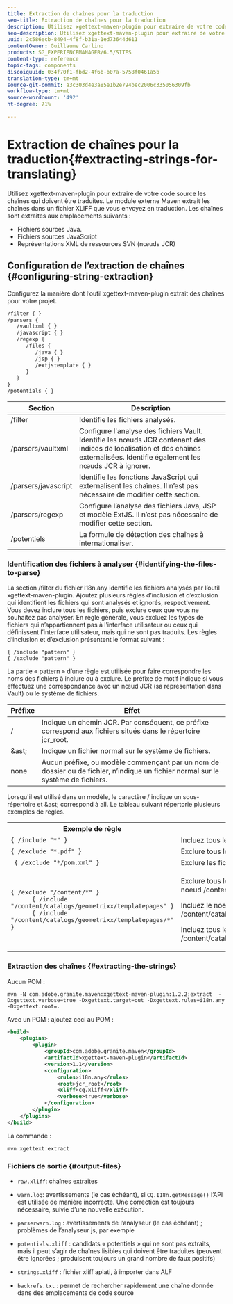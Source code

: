 ```yaml
---
title: Extraction de chaînes pour la traduction
seo-title: Extraction de chaînes pour la traduction
description: Utilisez xgettext-maven-plugin pour extraire de votre code source les chaînes qui doivent être traduites.
seo-description: Utilisez xgettext-maven-plugin pour extraire de votre code source les chaînes qui doivent être traduites.
uuid: 2c586ecb-8494-4f8f-b31a-1ed73644d611
contentOwner: Guillaume Carlino
products: SG_EXPERIENCEMANAGER/6.5/SITES
content-type: reference
topic-tags: components
discoiquuid: 034f70f1-fbd2-4f6b-b07a-5758f0461a5b
translation-type: tm+mt
source-git-commit: a3c303d4e3a85e1b2e794bec2006c335056309fb
workflow-type: tm+mt
source-wordcount: '492'
ht-degree: 71%

---
```



# Extraction de chaînes pour la traduction{#extracting-strings-for-translating}

Utilisez xgettext-maven-plugin pour extraire de votre code source les chaînes qui doivent être traduites. Le module externe Maven extrait les chaînes dans un fichier XLIFF que vous envoyez en traduction. Les chaînes sont extraites aux emplacements suivants :

* Fichiers sources Java.
* Fichiers sources JavaScript
* Représentations XML de ressources SVN (nœuds JCR)

## Configuration de l’extraction de chaînes {#configuring-string-extraction}

Configurez la manière dont l’outil xgettext-maven-plugin extrait des chaînes pour votre projet.

```xml
/filter { }
/parsers {
   /vaultxml { }
   /javascript { }
   /regexp {
      /files {
         /java { }
         /jsp { }
         /extjstemplate { }
      }
   }
}
/potentials { }
```

| Section | Description |
|---|---|
| /filter | Identifie les fichiers analysés. |
| /parsers/vaultxml | Configure l&#39;analyse des fichiers Vault. Identifie les nœuds JCR contenant des indices de localisation et des chaînes externalisées. Identifie également les nœuds JCR à ignorer. |
| /parsers/javascript | Identifie les fonctions JavaScript qui externalisent les chaînes. Il n’est pas nécessaire de modifier cette section. |
| /parsers/regexp | Configure l’analyse des fichiers Java, JSP et modèle ExtJS. Il n’est pas nécessaire de modifier cette section. |
| /potentiels | La formule de détection des chaînes à internationaliser. |

### Identification des fichiers à analyser {#identifying-the-files-to-parse}

La section /filter du fichier i18n.any identifie les fichiers analysés par l’outil xgettext-maven-plugin. Ajoutez plusieurs règles d’inclusion et d’exclusion qui identifient les fichiers qui sont analysés et ignorés, respectivement. Vous devez inclure tous les fichiers, puis exclure ceux que vous ne souhaitez pas analyser. En règle générale, vous excluez les types de fichiers qui n’appartiennent pas à l’interface utilisateur ou ceux qui définissent l’interface utilisateur, mais qui ne sont pas traduits. Les règles d’inclusion et d’exclusion présentent le format suivant :

```
{ /include "pattern" }
{ /exclude "pattern" }
```

La partie « pattern » d’une règle est utilisée pour faire correspondre les noms des fichiers à inclure ou à exclure. Le préfixe de motif indique si vous effectuez une correspondance avec un nœud JCR (sa représentation dans Vault) ou le système de fichiers.

| Préfixe | Effet |
|---|---|
| / | Indique un chemin JCR. Par conséquent, ce préfixe correspond aux fichiers situés dans le répertoire jcr_root. |
| &amp;ast; | Indique un fichier normal sur le système de fichiers. |
| none | Aucun préfixe, ou modèle commençant par un nom de dossier ou de fichier, n’indique un fichier normal sur le système de fichiers. |

Lorsqu&#39;il est utilisé dans un modèle, le caractère / indique un sous-répertoire et &amp;ast; correspond à all. Le tableau suivant répertorie plusieurs exemples de règles.

<table>
 <tbody>
  <tr>
   <th>Exemple de règle</th>
   <th>Effet</th>
  </tr>
  <tr>
   <td><code>{ /include "*" }</code></td>
   <td>Incluez tous les fichiers.</td>
  </tr>
  <tr>
   <td><code>{ /exclude "*.pdf" }</code></td>
   <td>Exclure tous les fichiers PDF.</td>
  </tr>
  <tr>
   <td><code> { /exclude "*/pom.xml" }</code></td>
   <td>Exclure les fichiers POM.</td>
  </tr>
  <tr>
   <td><code class="code">{ /exclude "/content/*" }
      { /include "/content/catalogs/geometrixx/templatepages" }
      { /include "/content/catalogs/geometrixx/templatepages/*" }</code></td>
   <td><p>Exclure tous les fichiers situés sous le noeud /content.</p> <p>Incluez le noeud /content/catalogs/geometrixx/modèles.</p> <p>Incluez tous les noeuds enfants de /content/catalogs/geometrixx/modèles.</p> </td>
  </tr>
 </tbody>
</table>

### Extraction des chaînes  {#extracting-the-strings}

Aucun POM :

```shell
mvn -N com.adobe.granite.maven:xgettext-maven-plugin:1.2.2:extract  -Dxgettext.verbose=true -Dxgettext.target=out -Dxgettext.rules=i18n.any -Dxgettext.root=.
```

Avec un POM : ajoutez ceci au POM :

```xml
<build>
    <plugins>
        <plugin>
            <groupId>com.adobe.granite.maven</groupId>
            <artifactId>xgettext-maven-plugin</artifactId>
            <version>1.1</version>
            <configuration>
                <rules>i18n.any</rules>
                <root>jcr_root</root>
                <xliff>cq.xliff</xliff>
                <verbose>true</verbose>
            </configuration>
        </plugin>
    </plugins>
</build>
```

La commande :

```shell
mvn xgettext:extract
```

### Fichiers de sortie {#output-files}

* `raw.xliff`: chaînes extraites
* `warn.log`: avertissements (le cas échéant), si `CQ.I18n.getMessage()` l’API est utilisée de manière incorrecte. Une correction est toujours nécessaire, suivie d’une nouvelle exécution.

* `parserwarn.log` : avertissements de l’analyseur (le cas échéant) ; problèmes de l’analyseur js, par exemple
* `potentials.xliff` : candidats « potentiels » qui ne sont pas extraits, mais il peut s’agir de chaînes lisibles qui doivent être traduites (peuvent être ignorées ; produisent toujours un grand nombre de faux positifs)
* `strings.xliff` : fichier xliff aplati, à importer dans ALF
* `backrefs.txt` : permet de rechercher rapidement une chaîne donnée dans des emplacements de code source


